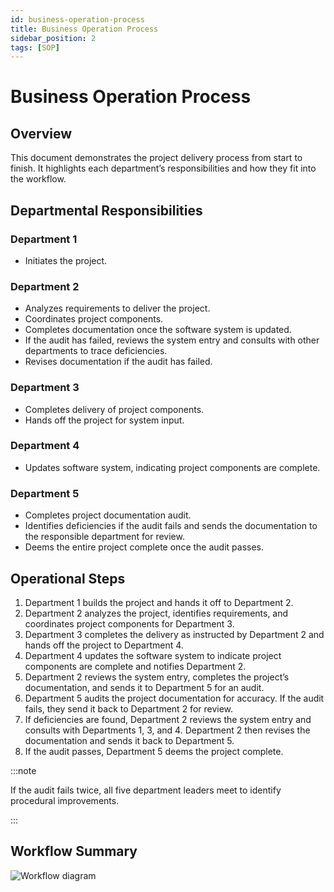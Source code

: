 ```yaml
---
id: business-operation-process
title: Business Operation Process
sidebar_position: 2
tags: [SOP]
---
```


# Business Operation Process

## **Overview**

This document demonstrates the project delivery process from start to finish. It highlights each department’s responsibilities and how they fit into the workflow.

## **Departmental Responsibilities**

### Department 1
- Initiates the project.

### Department 2
- Analyzes requirements to deliver the project.
- Coordinates project components.
- Completes documentation once the software system is updated.
- If the audit has failed, reviews the system entry and consults with other departments to trace deficiencies.
- Revises documentation if the audit has failed.

### Department 3
- Completes delivery of project components.
- Hands off the project for system input.

### Department 4
- Updates software system, indicating project components are complete.

### Department 5
- Completes project documentation audit.
- Identifies deficiencies if the audit fails and sends the documentation to the responsible department for review.
- Deems the entire project complete once the audit passes.
  
## **Operational Steps**

  1. Department 1 builds the project and hands it off to Department 2.
  2. Department 2 analyzes the project, identifies requirements, and coordinates project components for Department 3.
  3. Department 3 completes the delivery as instructed by Department 2 and hands off the project to Department 4.
  4. Department 4 updates the software system to indicate project components are complete and notifies Department 2.
  5. Department 2 reviews the system entry, completes the project’s documentation, and sends it to Department 5 for an audit.
  6. Department 5 audits the project documentation for accuracy. If the audit fails, they send it back to Department 2 for review.
  7. If deficiencies are found, Department 2 reviews the system entry and consults with Departments 1, 3, and 4. Department 2 then revises the documentation and sends it back to Department 5.
  8. If the audit passes, Department 5 deems the project complete.

:::note

If the audit fails twice, all five department leaders meet to
identify procedural improvements.

:::

## **Workflow Summary**

![Workflow diagram](/img/sop_images/wp-procedural-doc-wp-process-final.jpeg)
